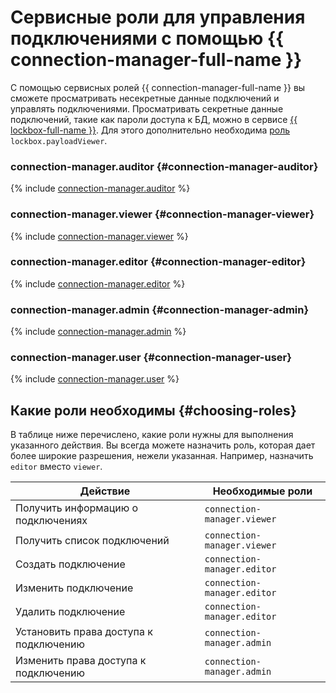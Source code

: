 # Сервисные роли для управления подключениями с помощью {{ connection-manager-full-name }}

С помощью сервисных ролей {{ connection-manager-full-name }} вы сможете просматривать несекретные данные подключений и управлять подключениями. Просматривать секретные данные подключений, такие как пароли доступа к БД, можно в сервисе [{{ lockbox-full-name }}](../../lockbox/index.yaml). Для этого дополнительно необходима [роль](../../lockbox/security/index.md#lockbox-payloadViewer) `lockbox.payloadViewer`.

### connection-manager.auditor {#connection-manager-auditor}

{% include [connection-manager.auditor](../../_roles/connection-manager/auditor.md) %}

### connection-manager.viewer {#connection-manager-viewer}

{% include [connection-manager.viewer](../../_roles/connection-manager/viewer.md) %}


### connection-manager.editor {#connection-manager-editor}

{% include [connection-manager.editor](../../_roles/connection-manager/editor.md) %}

### connection-manager.admin {#connection-manager-admin}

{% include [connection-manager.admin](../../_roles/connection-manager/admin.md) %}

### connection-manager.user {#connection-manager-user}

{% include [connection-manager.user](../../_roles/connection-manager/user.md) %}


## Какие роли необходимы {#choosing-roles}

В таблице ниже перечислено, какие роли нужны для выполнения указанного действия. Вы всегда можете назначить роль, которая дает более широкие разрешения, нежели указанная. Например, назначить `editor` вместо `viewer`.

| Действие                                                      | Необходимые роли                     |
|---------------------------------------------------------------|--------------------------------------|
| Получить информацию о подключениях                            | `connection-manager.viewer`          |
| Получить список подключений                                   | `connection-manager.viewer`          | 
| Создать подключение                                           | `connection-manager.editor`          | 
| Изменить подключение                                          | `connection-manager.editor`          |
| Удалить подключение                                           | `connection-manager.editor`          |
| Установить права доступа к подключению                        | `connection-manager.admin`           |
| Изменить права доступа к подключению                          | `connection-manager.admin`           |
